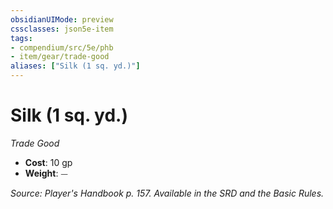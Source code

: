 ```yaml
---
obsidianUIMode: preview
cssclasses: json5e-item
tags:
- compendium/src/5e/phb
- item/gear/trade-good
aliases: ["Silk (1 sq. yd.)"]
---
```

# Silk (1 sq. yd.)
*Trade Good*  

- **Cost**: 10 gp
- **Weight**: ⏤

*Source: Player's Handbook p. 157. Available in the SRD and the Basic Rules.*